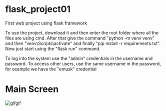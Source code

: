 # flask_project01
First web project using flask framework

To use the project, download it and then enter the root folder where all the files are using cmd. After that give the command "python -m venv venv" and then "venv\Scripts\activate" and finally "pip install -r requirements.txt". Now just start using the "flask run" command.

To log into the system use the "admin" credentials in the username and password. To access other users, use the same username in the password, for example we have the "emusk" credential

# Main Screen
![gifgif](https://user-images.githubusercontent.com/77591040/146306147-ba2a6d99-e0ed-48ee-9211-8d3e40d37c64.gif)
